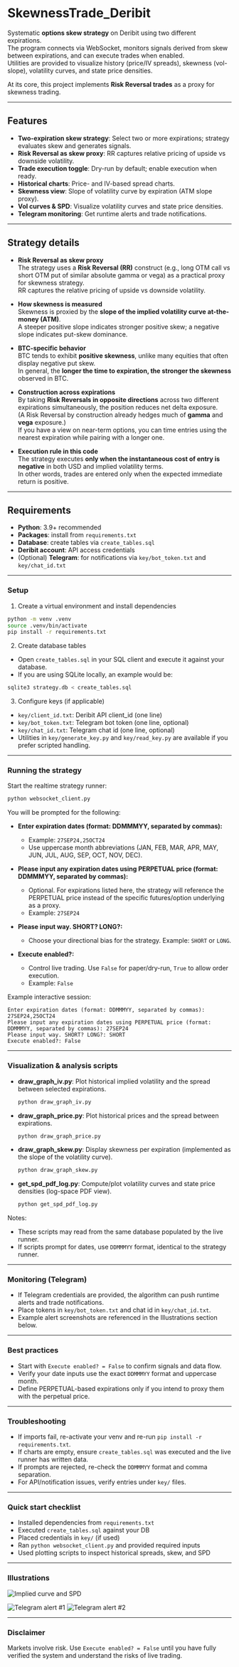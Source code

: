 # SkewnessTrade_Deribit

Systematic **options skew strategy** on Deribit using two different expirations.  
The program connects via WebSocket, monitors signals derived from skew between expirations, and can execute trades when enabled.  
Utilities are provided to visualize history (price/IV spreads), skewness (vol-slope), volatility curves, and state price densities.  

At its core, this project implements **Risk Reversal trades** as a proxy for skewness trading.  

---

## Features
- **Two-expiration skew strategy**: Select two or more expirations; strategy evaluates skew and generates signals.  
- **Risk Reversal as skew proxy**: RR captures relative pricing of upside vs downside volatility.  
- **Trade execution toggle**: Dry-run by default; enable execution when ready.  
- **Historical charts**: Price- and IV-based spread charts.  
- **Skewness view**: Slope of volatility curve by expiration (ATM slope proxy).  
- **Vol curves & SPD**: Visualize volatility curves and state price densities.  
- **Telegram monitoring**: Get runtime alerts and trade notifications.  

---

## Strategy details
- **Risk Reversal as skew proxy**  
  The strategy uses a **Risk Reversal (RR)** construct (e.g., long OTM call vs short OTM put of similar absolute gamma or vega) as a practical proxy for skewness strategy.  
  RR captures the relative pricing of upside vs downside volatility.  

- **How skewness is measured**  
  Skewness is proxied by the **slope of the implied volatility curve at-the-money (ATM)**.  
  A steeper positive slope indicates stronger positive skew; a negative slope indicates put-skew dominance.  

- **BTC-specific behavior**  
  BTC tends to exhibit **positive skewness**, unlike many equities that often display negative put skew.  
  In general, the **longer the time to expiration, the stronger the skewness** observed in BTC.  

- **Construction across expirations**  
  By taking **Risk Reversals in opposite directions** across two different expirations simultaneously, the position reduces net delta exposure.  
  (A Risk Reversal by construction already hedges much of **gamma** and **vega** exposure.)  
  If you have a view on near-term options, you can time entries using the nearest expiration while pairing with a longer one.  

- **Execution rule in this code**  
  The strategy executes **only when the instantaneous cost of entry is negative** in both USD and implied volatility terms.  
  In other words, trades are entered only when the expected immediate return is positive.  

---

## Requirements
- **Python**: 3.9+ recommended  
- **Packages**: install from `requirements.txt`  
- **Database**: create tables via `create_tables.sql`  
- **Deribit account**: API access credentials  
- (Optional) **Telegram**: for notifications via `key/bot_token.txt` and `key/chat_id.txt`  

---

### Setup
1) Create a virtual environment and install dependencies
```bash
python -m venv .venv
source .venv/bin/activate
pip install -r requirements.txt
```

2) Create database tables
- Open `create_tables.sql` in your SQL client and execute it against your database.
- If you are using SQLite locally, an example would be:
```bash
sqlite3 strategy.db < create_tables.sql
```

3) Configure keys (if applicable)
- `key/client_id.txt`: Deribit API client_id (one line)
- `key/bot_token.txt`: Telegram bot token (one line, optional)
- `key/chat_id.txt`: Telegram chat id (one line, optional)
- Utilities in `key/generate_key.py` and `key/read_key.py` are available if you prefer scripted handling.

---

### Running the strategy
Start the realtime strategy runner:
```bash
python websocket_client.py
```
You will be prompted for the following:
- **Enter expiration dates (format: DDMMMYY, separated by commas):**
  - Example: `27SEP24,25OCT24`
  - Use uppercase month abbreviations (JAN, FEB, MAR, APR, MAY, JUN, JUL, AUG, SEP, OCT, NOV, DEC).

- **Please input any expiration dates using PERPETUAL price (format: DDMMMYY, separated by commas):**
  - Optional. For expirations listed here, the strategy will reference the PERPETUAL price instead of the specific futures/option underlying as a proxy.
  - Example: `27SEP24`

- **Please input way. SHORT? LONG?:**
  - Choose your directional bias for the strategy. Example: `SHORT` or `LONG`.

- **Execute enabled?:**
  - Control live trading. Use `False` for paper/dry-run, `True` to allow order execution.
  - Example: `False`

Example interactive session:
```text
Enter expiration dates (format: DDMMMYY, separated by commas): 27SEP24,25OCT24
Please input any expiration dates using PERPETUAL price (format: DDMMMYY, separated by commas): 27SEP24
Please input way. SHORT? LONG?: SHORT
Execute enabled?: False
```

---

### Visualization & analysis scripts
- **draw_graph_iv.py**: Plot historical implied volatility and the spread between selected expirations.
  ```bash
  python draw_graph_iv.py
  ```

- **draw_graph_price.py**: Plot historical prices and the spread between expirations.
  ```bash
  python draw_graph_price.py
  ```

- **draw_graph_skew.py**: Display skewness per expiration (implemented as the slope of the volatility curve).
  ```bash
  python draw_graph_skew.py
  ```

- **get_spd_pdf_log.py**: Compute/plot volatility curves and state price densities (log-space PDF view).
  ```bash
  python get_spd_pdf_log.py
  ```

Notes:
- These scripts may read from the same database populated by the live runner.
- If scripts prompt for dates, use `DDMMMYY` format, identical to the strategy runner.

---

### Monitoring (Telegram)
- If Telegram credentials are provided, the algorithm can push runtime alerts and trade notifications.
- Place tokens in `key/bot_token.txt` and chat id in `key/chat_id.txt`.
- Example alert screenshots are referenced in the Illustrations section below.

---

### Best practices
- Start with `Execute enabled? = False` to confirm signals and data flow.
- Verify your date inputs use the exact `DDMMMYY` format and uppercase month.
- Define PERPETUAL-based expirations only if you intend to proxy them with the perpetual price.

---

### Troubleshooting
- If imports fail, re-activate your venv and re-run `pip install -r requirements.txt`.
- If charts are empty, ensure `create_tables.sql` was executed and the live runner has written data.
- If prompts are rejected, re-check the `DDMMMYY` format and comma separation.
- For API/notification issues, verify entries under `key/` files.

---

### Quick start checklist
- Installed dependencies from `requirements.txt`
- Executed `create_tables.sql` against your DB
- Placed credentials in `key/` (if used)
- Ran `python websocket_client.py` and provided required inputs
- Used plotting scripts to inspect historical spreads, skew, and SPD

---

### Illustrations

![Implied curve and SPD](pictures/implied_curve_example.png)

![Telegram alert #1](pictures/bot_1.png)
![Telegram alert #2](pictures/bot_2.png)

---

### Disclaimer
Markets involve risk. Use `Execute enabled? = False` until you have fully verified the system and understand the risks of live trading.
